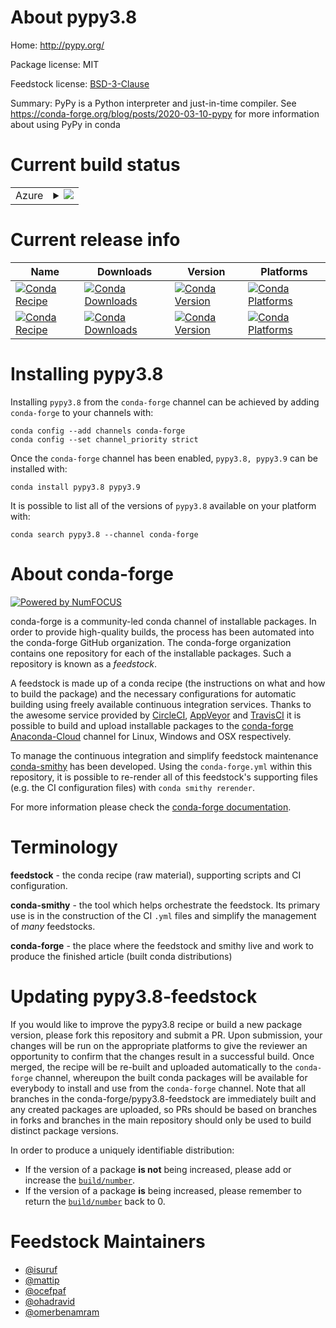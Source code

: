 About pypy3.8
=============

Home: http://pypy.org/

Package license: MIT

Feedstock license: [BSD-3-Clause](https://github.com/conda-forge/pypy3.6-feedstock/blob/master/LICENSE.txt)

Summary: PyPy is a Python interpreter and just-in-time compiler. See https://conda-forge.org/blog/posts/2020-03-10-pypy for more information about using PyPy in conda


Current build status
====================


<table>
    
  <tr>
    <td>Azure</td>
    <td>
      <details>
        <summary>
          <a href="https://dev.azure.com/conda-forge/feedstock-builds/_build/latest?definitionId=6451&branchName=master">
            <img src="https://dev.azure.com/conda-forge/feedstock-builds/_apis/build/status/pypy3.6-feedstock?branchName=master">
          </a>
        </summary>
        <table>
          <thead><tr><th>Variant</th><th>Status</th></tr></thead>
          <tbody><tr>
              <td>linux_64_name_suffix3.8openssl1.1.1</td>
              <td>
                <a href="https://dev.azure.com/conda-forge/feedstock-builds/_build/latest?definitionId=6451&branchName=master">
                  <img src="https://dev.azure.com/conda-forge/feedstock-builds/_apis/build/status/pypy3.6-feedstock?branchName=master&jobName=linux&configuration=linux_64_name_suffix3.8openssl1.1.1" alt="variant">
                </a>
              </td>
            </tr><tr>
              <td>linux_64_name_suffix3.8openssl3</td>
              <td>
                <a href="https://dev.azure.com/conda-forge/feedstock-builds/_build/latest?definitionId=6451&branchName=master">
                  <img src="https://dev.azure.com/conda-forge/feedstock-builds/_apis/build/status/pypy3.6-feedstock?branchName=master&jobName=linux&configuration=linux_64_name_suffix3.8openssl3" alt="variant">
                </a>
              </td>
            </tr><tr>
              <td>linux_64_name_suffix3.9openssl1.1.1</td>
              <td>
                <a href="https://dev.azure.com/conda-forge/feedstock-builds/_build/latest?definitionId=6451&branchName=master">
                  <img src="https://dev.azure.com/conda-forge/feedstock-builds/_apis/build/status/pypy3.6-feedstock?branchName=master&jobName=linux&configuration=linux_64_name_suffix3.9openssl1.1.1" alt="variant">
                </a>
              </td>
            </tr><tr>
              <td>linux_64_name_suffix3.9openssl3</td>
              <td>
                <a href="https://dev.azure.com/conda-forge/feedstock-builds/_build/latest?definitionId=6451&branchName=master">
                  <img src="https://dev.azure.com/conda-forge/feedstock-builds/_apis/build/status/pypy3.6-feedstock?branchName=master&jobName=linux&configuration=linux_64_name_suffix3.9openssl3" alt="variant">
                </a>
              </td>
            </tr><tr>
              <td>osx_64_name_suffix3.8openssl1.1.1</td>
              <td>
                <a href="https://dev.azure.com/conda-forge/feedstock-builds/_build/latest?definitionId=6451&branchName=master">
                  <img src="https://dev.azure.com/conda-forge/feedstock-builds/_apis/build/status/pypy3.6-feedstock?branchName=master&jobName=osx&configuration=osx_64_name_suffix3.8openssl1.1.1" alt="variant">
                </a>
              </td>
            </tr><tr>
              <td>osx_64_name_suffix3.8openssl3</td>
              <td>
                <a href="https://dev.azure.com/conda-forge/feedstock-builds/_build/latest?definitionId=6451&branchName=master">
                  <img src="https://dev.azure.com/conda-forge/feedstock-builds/_apis/build/status/pypy3.6-feedstock?branchName=master&jobName=osx&configuration=osx_64_name_suffix3.8openssl3" alt="variant">
                </a>
              </td>
            </tr><tr>
              <td>osx_64_name_suffix3.9openssl1.1.1</td>
              <td>
                <a href="https://dev.azure.com/conda-forge/feedstock-builds/_build/latest?definitionId=6451&branchName=master">
                  <img src="https://dev.azure.com/conda-forge/feedstock-builds/_apis/build/status/pypy3.6-feedstock?branchName=master&jobName=osx&configuration=osx_64_name_suffix3.9openssl1.1.1" alt="variant">
                </a>
              </td>
            </tr><tr>
              <td>osx_64_name_suffix3.9openssl3</td>
              <td>
                <a href="https://dev.azure.com/conda-forge/feedstock-builds/_build/latest?definitionId=6451&branchName=master">
                  <img src="https://dev.azure.com/conda-forge/feedstock-builds/_apis/build/status/pypy3.6-feedstock?branchName=master&jobName=osx&configuration=osx_64_name_suffix3.9openssl3" alt="variant">
                </a>
              </td>
            </tr><tr>
              <td>win_64_name_suffix3.8openssl1.1.1</td>
              <td>
                <a href="https://dev.azure.com/conda-forge/feedstock-builds/_build/latest?definitionId=6451&branchName=master">
                  <img src="https://dev.azure.com/conda-forge/feedstock-builds/_apis/build/status/pypy3.6-feedstock?branchName=master&jobName=win&configuration=win_64_name_suffix3.8openssl1.1.1" alt="variant">
                </a>
              </td>
            </tr><tr>
              <td>win_64_name_suffix3.8openssl3</td>
              <td>
                <a href="https://dev.azure.com/conda-forge/feedstock-builds/_build/latest?definitionId=6451&branchName=master">
                  <img src="https://dev.azure.com/conda-forge/feedstock-builds/_apis/build/status/pypy3.6-feedstock?branchName=master&jobName=win&configuration=win_64_name_suffix3.8openssl3" alt="variant">
                </a>
              </td>
            </tr><tr>
              <td>win_64_name_suffix3.9openssl1.1.1</td>
              <td>
                <a href="https://dev.azure.com/conda-forge/feedstock-builds/_build/latest?definitionId=6451&branchName=master">
                  <img src="https://dev.azure.com/conda-forge/feedstock-builds/_apis/build/status/pypy3.6-feedstock?branchName=master&jobName=win&configuration=win_64_name_suffix3.9openssl1.1.1" alt="variant">
                </a>
              </td>
            </tr><tr>
              <td>win_64_name_suffix3.9openssl3</td>
              <td>
                <a href="https://dev.azure.com/conda-forge/feedstock-builds/_build/latest?definitionId=6451&branchName=master">
                  <img src="https://dev.azure.com/conda-forge/feedstock-builds/_apis/build/status/pypy3.6-feedstock?branchName=master&jobName=win&configuration=win_64_name_suffix3.9openssl3" alt="variant">
                </a>
              </td>
            </tr>
          </tbody>
        </table>
      </details>
    </td>
  </tr>
</table>

Current release info
====================

| Name | Downloads | Version | Platforms |
| --- | --- | --- | --- |
| [![Conda Recipe](https://img.shields.io/badge/recipe-pypy3.8-green.svg)](https://anaconda.org/conda-forge/pypy3.8) | [![Conda Downloads](https://img.shields.io/conda/dn/conda-forge/pypy3.8.svg)](https://anaconda.org/conda-forge/pypy3.8) | [![Conda Version](https://img.shields.io/conda/vn/conda-forge/pypy3.8.svg)](https://anaconda.org/conda-forge/pypy3.8) | [![Conda Platforms](https://img.shields.io/conda/pn/conda-forge/pypy3.8.svg)](https://anaconda.org/conda-forge/pypy3.8) |
| [![Conda Recipe](https://img.shields.io/badge/recipe-pypy3.9-green.svg)](https://anaconda.org/conda-forge/pypy3.9) | [![Conda Downloads](https://img.shields.io/conda/dn/conda-forge/pypy3.9.svg)](https://anaconda.org/conda-forge/pypy3.9) | [![Conda Version](https://img.shields.io/conda/vn/conda-forge/pypy3.9.svg)](https://anaconda.org/conda-forge/pypy3.9) | [![Conda Platforms](https://img.shields.io/conda/pn/conda-forge/pypy3.9.svg)](https://anaconda.org/conda-forge/pypy3.9) |

Installing pypy3.8
==================

Installing `pypy3.8` from the `conda-forge` channel can be achieved by adding `conda-forge` to your channels with:

```
conda config --add channels conda-forge
conda config --set channel_priority strict
```

Once the `conda-forge` channel has been enabled, `pypy3.8, pypy3.9` can be installed with:

```
conda install pypy3.8 pypy3.9
```

It is possible to list all of the versions of `pypy3.8` available on your platform with:

```
conda search pypy3.8 --channel conda-forge
```


About conda-forge
=================

[![Powered by
NumFOCUS](https://img.shields.io/badge/powered%20by-NumFOCUS-orange.svg?style=flat&colorA=E1523D&colorB=007D8A)](https://numfocus.org)

conda-forge is a community-led conda channel of installable packages.
In order to provide high-quality builds, the process has been automated into the
conda-forge GitHub organization. The conda-forge organization contains one repository
for each of the installable packages. Such a repository is known as a *feedstock*.

A feedstock is made up of a conda recipe (the instructions on what and how to build
the package) and the necessary configurations for automatic building using freely
available continuous integration services. Thanks to the awesome service provided by
[CircleCI](https://circleci.com/), [AppVeyor](https://www.appveyor.com/)
and [TravisCI](https://travis-ci.com/) it is possible to build and upload installable
packages to the [conda-forge](https://anaconda.org/conda-forge)
[Anaconda-Cloud](https://anaconda.org/) channel for Linux, Windows and OSX respectively.

To manage the continuous integration and simplify feedstock maintenance
[conda-smithy](https://github.com/conda-forge/conda-smithy) has been developed.
Using the ``conda-forge.yml`` within this repository, it is possible to re-render all of
this feedstock's supporting files (e.g. the CI configuration files) with ``conda smithy rerender``.

For more information please check the [conda-forge documentation](https://conda-forge.org/docs/).

Terminology
===========

**feedstock** - the conda recipe (raw material), supporting scripts and CI configuration.

**conda-smithy** - the tool which helps orchestrate the feedstock.
                   Its primary use is in the construction of the CI ``.yml`` files
                   and simplify the management of *many* feedstocks.

**conda-forge** - the place where the feedstock and smithy live and work to
                  produce the finished article (built conda distributions)


Updating pypy3.8-feedstock
==========================

If you would like to improve the pypy3.8 recipe or build a new
package version, please fork this repository and submit a PR. Upon submission,
your changes will be run on the appropriate platforms to give the reviewer an
opportunity to confirm that the changes result in a successful build. Once
merged, the recipe will be re-built and uploaded automatically to the
`conda-forge` channel, whereupon the built conda packages will be available for
everybody to install and use from the `conda-forge` channel.
Note that all branches in the conda-forge/pypy3.8-feedstock are
immediately built and any created packages are uploaded, so PRs should be based
on branches in forks and branches in the main repository should only be used to
build distinct package versions.

In order to produce a uniquely identifiable distribution:
 * If the version of a package **is not** being increased, please add or increase
   the [``build/number``](https://docs.conda.io/projects/conda-build/en/latest/resources/define-metadata.html#build-number-and-string).
 * If the version of a package **is** being increased, please remember to return
   the [``build/number``](https://docs.conda.io/projects/conda-build/en/latest/resources/define-metadata.html#build-number-and-string)
   back to 0.

Feedstock Maintainers
=====================

* [@isuruf](https://github.com/isuruf/)
* [@mattip](https://github.com/mattip/)
* [@ocefpaf](https://github.com/ocefpaf/)
* [@ohadravid](https://github.com/ohadravid/)
* [@omerbenamram](https://github.com/omerbenamram/)

